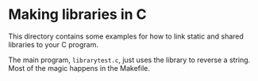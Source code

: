 # Making libraries in C

This directory contains some examples for how to link static and shared libraries to your C program.

The main program, `librarytest.c`, just uses the library to reverse a string. Most of the magic happens in the Makefile.
